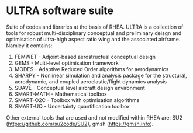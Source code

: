 # ULTRA software suite
Suite of codes and libraries at the basis of RHEA. ULTRA is a collection of tools for robust multi-disciplinary conceptual and preliminary deisgn and optimisation of ultra-high aspect ratio wing and the associated airframe. Namley it contains:

1. FEMWET - Adjoint-based aerostructual conceptual design
2. GEMS - Multi-level optimisation framework
3. MODES - Adaptive Reduced Order algorithms for aerodynamics
4. SHARPY - Nonlinear simulation and analysis package for the structural, aerodynamic, and coupled aeroelastic/flight dynamics analysis
5. SUAVE - Conceptual level aircraft design environment
6. SMART-MATH - Mathematical toolbox
7. SMART-O2C - Toolbox with optimisation algorithms
8. SMART-UQ - Uncertainty quantification toolbox

Other external tools that are used and not modified within RHEA are: SU2 (https://github.com/su2code/SU2), gmsh (https://gmsh.info).
